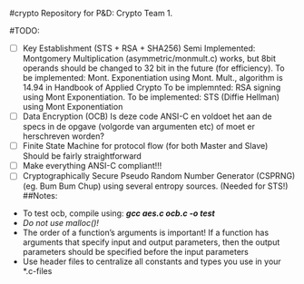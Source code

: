 #crypto
Repository for P&D: Crypto Team 1.

#TODO:
- [ ] Key Establishment (STS + RSA + SHA256)
Semi Implemented: Montgomery Multiplication (asymmetric/monmult.c) works, but 8bit operands should be changed to 32 bit in the future (for efficiency).
To be implemented: Mont. Exponentiation using Mont. Mult., algorithm is 14.94 in Handbook of Applied Crypto
To be implemnted: RSA signing using Mont Exponentiation.
To be implemented: STS (Diffie Hellman) using Mont Exponentiation
- [ ] Data Encryption (OCB)
Is deze code ANSI-C en voldoet het aan de specs in de opgave (volgorde van argumenten etc) of moet er herschreven worden?
- [ ] Finite State Machine for protocol flow (for both Master and Slave)
Should be fairly straightforward
- [ ] Make everything ANSI-C compliant!!!
- [ ] Cryptographically Secure Pseudo Random Number Generator (CSPRNG) (eg. Bum Bum Chup) using several entropy sources. (Needed for STS!)
##Notes:
- To test ocb, compile using: ***gcc aes.c ocb.c -o test***
- *Do not use malloc()!*
- The order of a function’s arguments is important! If a function has arguments that specify
input and output parameters, then the output parameters should be specified before the
input parameters
- Use header files to centralize all constants and types you use in your *.c-files
